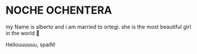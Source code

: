 # NOCHE OCHENTERA

my Name is alberto and i am married to ortegi. she is the most beautiful girl in the world 🚀

Hellouuuuuu, spaiN!

